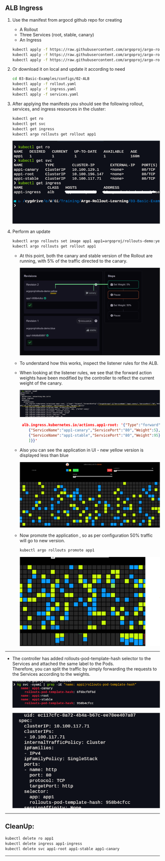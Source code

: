 ## ALB Ingress

1. Use the manifest from argocd github repo for creating

   - A Rollout
   - Three Services (root, stable, canary)
   - An Ingress

   ```bash
   kubectl apply -f https://raw.githubusercontent.com/argoproj/argo-rollouts/master/docs/getting-started/alb/rollout.yaml
   kubectl apply -f https://raw.githubusercontent.com/argoproj/argo-rollouts/master/docs/getting-started/alb/services.yaml
   kubectl apply -f https://raw.githubusercontent.com/argoproj/argo-rollouts/master/docs/getting-started/alb/ingress.yaml

   ```

2. Or download it on local and update it according to need
   
   ```bash
   cd 03-Basic-Examples/configs/02-ALB
   kubectl apply -f rollout.yaml
   kubectl apply -f ingress.yaml
   kubectl apply -f services.yaml
   ```

3. After applying the manifests you should see the following rollout, services, and ingress resources in the cluster:
   
   ```bash
   kubectl get ro
   kubectl get svc
   kubectl get ingress
   kubectl argo rollouts get rollout app1
   ```
   ![ALB workloads](./img/02.1-alb-workloads.png)

4. Perform an update
  
   ```bash
   kubectl argo rollouts set image app1 app1=argoproj/rollouts-demo:yellow
   kubectl argo rollouts get rollout app1
   ```
    

   - At this point, both the canary and stable version of the Rollout are running, with 5% of the traffic directed to the canary.  
  
     ![Alb Update](./img/02.2-alb-update.png)
   
   - To understand how this works, inspect the listener rules for the ALB. 
     
   - When looking at the listener rules, we see that the forward action weights have been modified by the controller to reflect the current weight of the canary.

     ![AlB](./img/02.3-alb-ingress.png)

     ```json
      alb.ingress.kubernetes.io/actions.app1-root: '{"Type":"forward","ForwardConfig": { "TargetGroups":[
         {"ServiceName":"app1-canary","ServicePort":"80","Weight":5},
         {"ServiceName":"app1-stable","ServicePort":"80","Weight":95}
         ]}}'
     ```

   - Also you can see the application in UI  - new yellow version is displayed less than blue

     ![Canary Yellow 5 %](./img/02.4-yellow-version-ui.png)
   
   - Now promote the application , so as per configuration 50% traffic will go to new version.
     
     ```bash
     kubectl argo rollouts promote app1
     ```
    
     ![Yellow 50% UI](./img/02.5-yellow-version-50-ui.png)

---------------------------------------

- The controller has added rollouts-pod-template-hash selector to the Services and attached the same label to the Pods.  
   Therefore, you can split the traffic by simply forwarding the requests to the Services according to the weights.
   
    ![Alt text](./img/02.6-Svc-hash-updated.png)
    
    ![Alt text](./img/02.7-Svc-hash-updated.png)


---------------------------------------

## CleanUp:

```bash
kubectl delete ro app1
kubectl delete ingress app1-ingress
kubectl delete svc app1-root app1-stable app1-canary
```

---------------------------------------